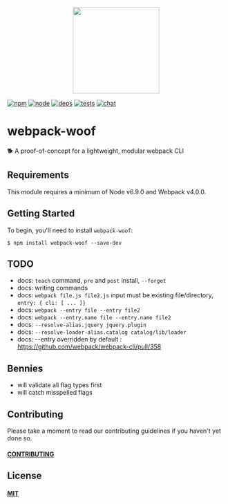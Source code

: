 <div align="center">
  <a href="https://github.com/webpack/webpack">
    <img width="200" height="200" src="https://webpack.js.org/assets/icon-square-big.svg">
  </a>
</div>

[![npm][npm]][npm-url]
[![node][node]][node-url]
[![deps][deps]][deps-url]
[![tests][tests]][tests-url]
[![chat][chat]][chat-url]

# webpack-woof

🐕 A proof-of-concept for a lightweight, modular webpack CLI

## Requirements

This module requires a minimum of Node v6.9.0 and Webpack v4.0.0.

## Getting Started

To begin, you'll need to install `webpack-woof`:

```console
$ npm install webpack-woof --save-dev
```

## TODO

- docs: `teach` command, `pre` and `post` install, `--forget`
- docs: writing commands
- docs: `webpack file.js file2.js` input must be existing file/directory, `entry: { cli: [ ... ]}`
- docs: `webpack --entry file --entry file2`
- docs: `webpack --entry.name file --entry.name file2`
- docs: `--resolve-alias.jquery jquery.plugin`
- docs: `--resolve-loader-alias.catalog catalog/lib/loader`
- docs: --entry overridden by default : https://github.com/webpack/webpack-cli/pull/358

## Bennies

- will validate all flag types first
- will catch misspelled flags

## Contributing

Please take a moment to read our contributing guidelines if you haven't yet done so.

#### [CONTRIBUTING](./.github/CONTRIBUTING)

## License

#### [MIT](./LICENSE)

[npm]: https://img.shields.io/npm/v/webpack-woof.svg
[npm-url]: https://npmjs.com/package/webpack-woof

[node]: https://img.shields.io/node/v/webpack-woof.svg
[node-url]: https://nodejs.org

[deps]: https://david-dm.org/webpack-contrib/webpack-woof.svg
[deps-url]: https://david-dm.org/webpack-contrib/webpack-woof

[tests]: 	https://img.shields.io/circleci/project/github/webpack-contrib/webpack-woof.svg
[tests-url]: https://circleci.com/gh/webpack-contrib/webpack-woof

[cover]: https://codecov.io/gh/webpack-contrib/webpack-woof/branch/master/graph/badge.svg
[cover-url]: https://codecov.io/gh/webpack-contrib/webpack-woof

[chat]: https://img.shields.io/badge/gitter-webpack%2Fwebpack-brightgreen.svg
[chat-url]: https://gitter.im/webpack/webpack